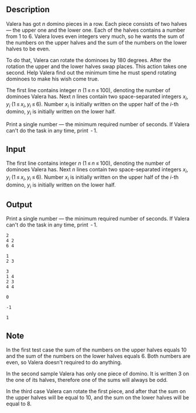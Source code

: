 ## Description

<div><p>Valera has got <span class="tex-span"><i>n</i></span> domino pieces in a row. Each piece consists of two halves — the upper one and the lower one. Each of the halves contains a number from <span class="tex-span">1</span> to <span class="tex-span">6</span>. Valera loves even integers very much, so he wants the sum of the numbers on the upper halves and the sum of the numbers on the lower halves to be even.</p><p>To do that, Valera can rotate the dominoes by <span class="tex-span">180</span> degrees. After the rotation the upper and the lower halves swap places. This action takes one second. Help Valera find out the minimum time he must spend rotating dominoes to make his wish come true.</p></div><div class="input-specification"><p>The first line contains integer <span class="tex-span"><i>n</i></span> <span class="tex-span">(1 ≤ <i>n</i> ≤ 100)</span>, denoting the number of dominoes Valera has. Next <span class="tex-span"><i>n</i></span> lines contain two space-separated integers <span class="tex-span"><i>x</i><sub class="lower-index"><i>i</i></sub>, <i>y</i><sub class="lower-index"><i>i</i></sub></span> <span class="tex-span">(1 ≤ <i>x</i><sub class="lower-index"><i>i</i></sub>, <i>y</i><sub class="lower-index"><i>i</i></sub> ≤ 6)</span>. Number <span class="tex-span"><i>x</i><sub class="lower-index"><i>i</i></sub></span> is initially written on the upper half of the <span class="tex-span"><i>i</i></span>-th domino, <span class="tex-span"><i>y</i><sub class="lower-index"><i>i</i></sub></span> is initially written on the lower half.</p></div><div class="output-specification"><p>Print a single number — the minimum required number of seconds. If Valera can't do the task in any time, print <span class="tex-span"> - 1</span>.</p></div>

## Input

<p>The first line contains integer <span class="tex-span"><i>n</i></span> <span class="tex-span">(1 ≤ <i>n</i> ≤ 100)</span>, denoting the number of dominoes Valera has. Next <span class="tex-span"><i>n</i></span> lines contain two space-separated integers <span class="tex-span"><i>x</i><sub class="lower-index"><i>i</i></sub>, <i>y</i><sub class="lower-index"><i>i</i></sub></span> <span class="tex-span">(1 ≤ <i>x</i><sub class="lower-index"><i>i</i></sub>, <i>y</i><sub class="lower-index"><i>i</i></sub> ≤ 6)</span>. Number <span class="tex-span"><i>x</i><sub class="lower-index"><i>i</i></sub></span> is initially written on the upper half of the <span class="tex-span"><i>i</i></span>-th domino, <span class="tex-span"><i>y</i><sub class="lower-index"><i>i</i></sub></span> is initially written on the lower half.</p>

## Output

<p>Print a single number — the minimum required number of seconds. If Valera can't do the task in any time, print <span class="tex-span"> - 1</span>.</p>





```input1
2
4 2
6 4

```




```input2
1
2 3

```




```input3
3
1 4
2 3
4 4

```




```output1
0

```




```output2
-1

```




```output3
1

```



## Note

<p>In the first test case the sum of the numbers on the upper halves equals <span class="tex-span">10</span> and the sum of the numbers on the lower halves equals <span class="tex-span">6</span>. Both numbers are even, so Valera doesn't required to do anything.</p><p>In the second sample Valera has only one piece of domino. It is written <span class="tex-span">3</span> on the one of its halves, therefore one of the sums will always be odd.</p><p>In the third case Valera can rotate the first piece, and after that the sum on the upper halves will be equal to <span class="tex-span">10</span>, and the sum on the lower halves will be equal to <span class="tex-span">8</span>.</p>
